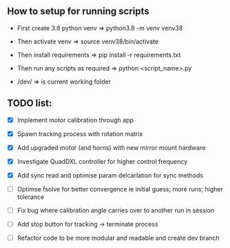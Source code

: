 ## How to setup for running scripts

- First create 3.8 python venv => python3.8 -m venv venv38 

- Then activate venv => source venv38/bin/activate

- Then install requirements => pip install -r requirements.txt

- Then run any scripts as required => python <script_name>.py

- /dev/ => is current working folder

## TODO list:

- [x] Implement motor calibration through app

- [x] Spawn tracking process with rotation matrix

- [x] Add upgraded motor (and horns) with new mirror mount hardware

- [x] Investigate QuadDXL controller for higher control frequency

- [x] Add sync read and optimise param delcarlation for sync methods

- [ ] Optimse fsolve for better convergence ie initial guess; more runs; higher tolerance

- [ ] Fix bug where calibration angle carries over to another run in session

- [ ] Add stop button for tracking -> terminate process

- [ ] Refactor code to be more modular and readable and create dev branch